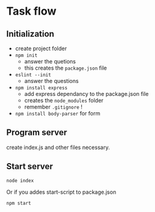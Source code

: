 # Task flow

## Initialization

- create project folder
- `npm init`  
  - answer the quetions
  - this creates the `package.json` file
- `eslint --init`
  - answer the questions
- `npm install express`
  - add express dependancy to the package.json file
  - creates the `node_modules` folder
  - remember `.gitignore` !
- `npm install body-parser` for form

## Program server

create index.js and other files necessary.

## Start server

  ```shell
  node index
  ```

Or if you addes start-script to package.json

  ```shell
  npm start
  ```
